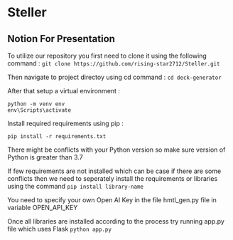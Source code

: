 # Steller
## Notion For Presentation

To utilize our repository you first need to clone it using the following command :
```git clone https://github.com/rising-star2712/Steller.git```

Then navigate to project directoy using cd command :
```cd deck-generator```

After that setup a virtual environment :
```
python -m venv env
env\Scripts\activate
```

Install required requirements using pip :
```
pip install -r requirements.txt
```

There might be conflicts with your Python version so make sure version of Python is greater than 3.7 

If few requirements are not installed which can be case if there are some conflicts then 
we need to seperately install the requirements or libraries using the command
```pip install library-name```

You need to specify your own Open AI Key in the file hmtl_gen.py file in variable OPEN_API_KEY

Once all libraries are installed according to the process try running app.py file which uses Flask 
```python app.py```
